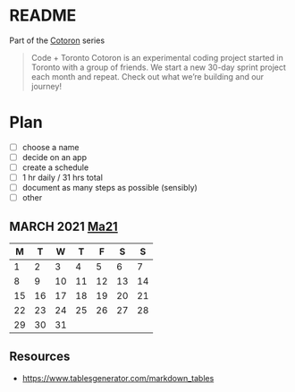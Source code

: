# README

Part of the [Cotoron](https://cotoron.ga/) series

> Code + Toronto
> Cotoron is an experimental coding project started in Toronto with a group of friends. We start a new 30-day sprint project each month and repeat. Check out what we’re building and our journey!

# Plan

- [ ] choose a name
- [ ] decide on an app
- [ ] create a schedule
- [ ] 1 hr daily / 31 hrs total
- [ ] document as many steps as possible (sensibly)
- [ ] other

## MARCH 2021 [Ma21](https://github.com/cotoron/Ma21)

| M   | T   | W   | T   | F   | S   | S   |
| --- | --- | --- | --- | --- | --- | --- |
| 1   | 2   | 3   | 4   | 5   | 6   | 7   |
| 8   | 9   | 10  | 11  | 12  | 13  | 14  |
| 15  | 16  | 17  | 18  | 19  | 20  | 21  |
| 22  | 23  | 24  | 25  | 26  | 27  | 28  |
| 29  | 30  | 31  |     |     |     |     |

## Resources

- https://www.tablesgenerator.com/markdown_tables
